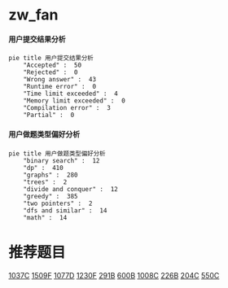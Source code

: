 # zw_fan

<!-- tabs:start -->



#### **用户提交结果分析**

```mermaid
pie title 用户提交结果分析
    "Accepted" :  50
    "Rejected" :  0
    "Wrong answer" :  43
    "Runtime error" :  0
    "Time limit exceeded" :  4
    "Memory limit exceeded" :  0
    "Compilation error" :  3
    "Partial" :  0
```

#### **用户做题类型偏好分析**

```mermaid
pie title 用户做题类型偏好分析
    "binary search" :  12
    "dp" :  410
    "graphs" :  280
    "trees" :  2
    "divide and conquer" :  12
    "greedy" :  385
    "two pointers" :  2
    "dfs and similar" :  14
    "math" :  14
```



<!-- tabs:end -->
# 推荐题目
[1037C](https://codeforces.com/contest/1037/problem/C)
[1509F](https://codeforces.com/contest/1509/problem/F)
[1077D](https://codeforces.com/contest/1077/problem/D)
[1230F](https://codeforces.com/contest/1230/problem/F)
[291B](https://codeforces.com/contest/291/problem/B)
[600B](https://codeforces.com/contest/600/problem/B)
[1008C](https://codeforces.com/contest/1008/problem/C)
[226B](https://codeforces.com/contest/226/problem/B)
[204C](https://codeforces.com/contest/204/problem/C)
[550C](https://codeforces.com/contest/550/problem/C)
